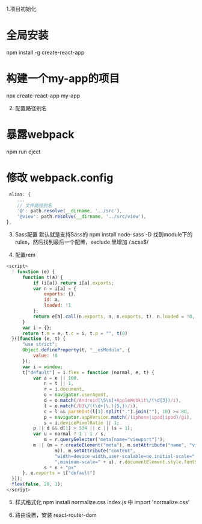 1.项目初始化

# 全局安装
npm install -g create-react-app
# 构建一个my-app的项目
npx create-react-app my-app 

2. 配置路径别名

# 暴露webpack
npm run eject
# 修改 webpack.config
```js
 alias: {
    ...
    // 文件路径别名
    '@': path.resolve(__dirname, '../src'),
    '@view': path.resolve(__dirname, '../src/view'),
},
```


3. Sass配置  默认就是支持Sass的
npm install node-sass -D 
    找到module下的rules，然后找到最后一个配置，exclude 里增加 /\.scss$/

4. 配置rem
```js
<script>
  ! function (e) {
      function t(a) {
          if (i[a]) return i[a].exports;
          var n = i[a] = {
              exports: {},
              id: a,
              loaded: !1
          };
          return e[a].call(n.exports, n, n.exports, t), n.loaded = !0, n.exports
      }
      var i = {};
      return t.m = e, t.c = i, t.p = "", t(0)
  }([function (e, t) {
      "use strict";
      Object.defineProperty(t, "__esModule", {
          value: !0
      });
      var i = window;
      t["default"] = i.flex = function (normal, e, t) {
          var a = e || 100,
              n = t || 1,
              r = i.document,
              o = navigator.userAgent,
              d = o.match(/Android[\S\s]+AppleWebkit\/(\d{3})/i),
              l = o.match(/U3\/((\d+|\.){5,})/i),
              c = l && parseInt(l[1].split(".").join(""), 10) >= 80,
              p = navigator.appVersion.match(/(iphone|ipad|ipod)/gi),
              s = i.devicePixelRatio || 1;
          p || d && d[1] > 534 || c || (s = 1);
          var u = normal ? 1 : 1 / s,
              m = r.querySelector('meta[name="viewport"]');
          m || (m = r.createElement("meta"), m.setAttribute("name", "viewport"), r.head.appendChild(
                  m)), m.setAttribute("content",
                  "width=device-width,user-scalable=no,initial-scale=" + u + ",maximum-scale=" + u +
                  ",minimum-scale=" + u), r.documentElement.style.fontSize = normal ? "50px" : a / 2 *
              s * n + "px"
      }, e.exports = t["default"]
  }]);
  flex(false, 20, 1);
</script>
```

5. 样式格式化
npm install normalize.css 
index.js 中 import 'normalize.css'

6. 路由设置，安装 react-router-dom


